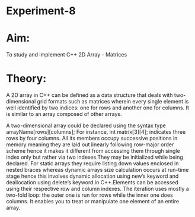 # Experiment-8

# Aim:
To study and implement C++ 2D Array - Matrices

# Theory:

A 2D array in C++ can be defined as a data structure that deals with two-dimensional grid formats such as matrices wherein every single element is well identified by two indices: one for rows and another one for columns. It is similar to an array composed of other arrays.

A two-dimensional array could be declared using the syntax type arrayName[rows][columns]; For instance, int matrix[3][4]; indicates three rows by four columns. All its members occupy successive positions in memory meaning they are laid out linearly following row-major order scheme hence it makes it different from accessing them through single index only but rather via two indexes.They may be initialized while being declared. For static arrays they require listing down values enclosed in nested braces whereas dynamic arrays size calculation occurs at run-time stage hence this involves dynamic allocation using new’s keyword and deallocation using delete’s keyword in C++.Elements can be accessed using their respective row and column indexes. The iteration uses mostly a two-fold loop: the outer one is run for rows while the inner one does columns. It enables you to treat or manipulate one element of an entire array.
